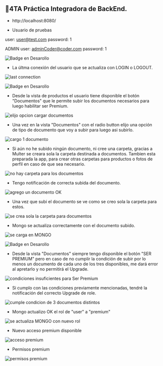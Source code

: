 ## :hammer:4TA Práctica Integradora de BackEnd.

* http://localhost:8080/ 

* Usuario de pruebas

user: user@test.com
password: 1

ADMIN
user: adminCoder@coder.com 
password: 1


![Badge en Desarollo](https://img.shields.io/badge/ESTADO-DE%20CONEXIÓN-green)


* La últma conexión del usuario que se actualiza con LOGIN o LOGOUT.

![last connection](src/public/prints/1-last_connection.png)


![Badge en Desarollo](https://img.shields.io/badge/CARGA-DE%20DOCUMENTOS-yellow)


* Desde la vista de productos el usuario tiene disponible el botón "Documentos" que le permite subir los documentos necesarios para luego habilitar ser Premium.

![elijo opcion cargar documentos](src/public/prints/2-opcion_documentos.png)

* Una vez en la vista "Documentos" con el radio button elijo una opción de tipo de documento que voy a subir para luego asi subirlo.

![cargo 1 documento](src/public/prints/3-carga_documentos.png)

* Si aún no he subido ningún documento, ni cree una carpeta, gracias a Multer se creara sola la carpeta destinada a documentos. Tambien esta preparada la app, para crear otras carpetas para productos o fotos de perfil en caso de que sea necesario.

![no hay carpeta para los documentos](src/public/prints/4-archivos%20antes%20de%20cargar%20doc.png)

* Tengo notificación de correcta subida del documento.

![agrego un documento OK](src/public/prints/5-cargo%20un%20archivo%20OK.png)

* Una vez que subi el documento se ve como se creo sola la carpeta para estos.

![se crea sola la carpeta para documentos](src/public/prints/6-archivos%20post%20carga%20crea%20carpeta%20sino%20existe.png)

* Mongo se actualiza correctamente con el documento subido.

![se carga en MONGO](src/public/prints/7-carga%20ok%20de%20doc%20en%20mongo%20con%20name%20y%20reference.png)


![Badge en Desarollo](https://img.shields.io/badge/SER-USER%20PREMIUM-blue)

* Desde la vista "Documentos" siempre tengo disponible el botón "SER PREMIUM" pero en caso de no cumplir la condición de subir por lo menos un documento de cada uno de los tres disponibles, me dará error al apretarlo y no permitirá el Upgrade.

![condiciones insuficientes para Ser Premium](src/public/prints/8-condicion%20insuficiente%20para%20Ser%20Premium.png)

* Si cumplo con las condiciones previamente mencionadas, tendré la notificación del correcto Upgrade de role.

![cumple condicion de 3 documentos distintos](src/public/prints/9-condicion%20Ok%20necesario%203%20documentos%20distintos%20cargados.png)

* Mongo actualizo OK el rol de "user" a "premium"

![se actualiza MONGO con nuevo rol](src/public/prints/10-user%20premium%20ahora%20en%20mongo%20OK.png)

* Nuevo acceso premium disponible

![acceso premium](src/public/prints/11-usuario%20con%20acceso%20premium.png)

* Permisos premium

![permisos premium](src/public/prints/12-permisos%20premium.png)